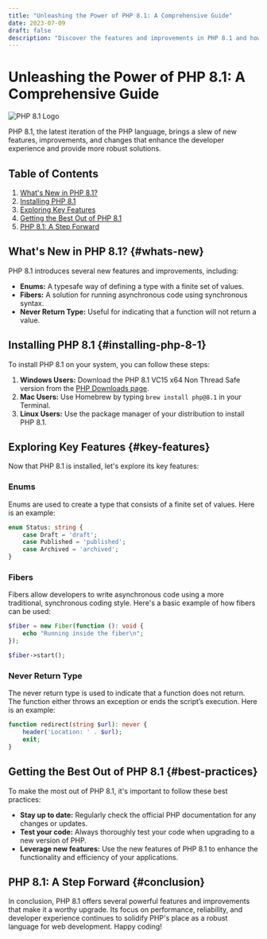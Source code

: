 ```yaml
---
title: "Unleashing the Power of PHP 8.1: A Comprehensive Guide"
date: 2023-07-09
draft: false
description: "Discover the features and improvements in PHP 8.1 and how to make the most out of them."
---
```


# Unleashing the Power of PHP 8.1: A Comprehensive Guide

![PHP 8.1 Logo](https://www.php.net/images/logos/php-logo.svg)

PHP 8.1, the latest iteration of the PHP language, brings a slew of new features, improvements, and changes that enhance the developer experience and provide more robust solutions.

## Table of Contents
1. [What's New in PHP 8.1?](#whats-new)
2. [Installing PHP 8.1](#installing-php-8-1)
3. [Exploring Key Features](#key-features)
4. [Getting the Best Out of PHP 8.1](#best-practices)
5. [PHP 8.1: A Step Forward](#conclusion)

## What's New in PHP 8.1? {#whats-new}

PHP 8.1 introduces several new features and improvements, including:

- **Enums:** A typesafe way of defining a type with a finite set of values.
- **Fibers:** A solution for running asynchronous code using synchronous syntax.
- **Never Return Type:** Useful for indicating that a function will not return a value.

## Installing PHP 8.1 {#installing-php-8-1}

To install PHP 8.1 on your system, you can follow these steps:

1. **Windows Users:** Download the PHP 8.1 VC15 x64 Non Thread Safe version from the [PHP Downloads page](https://windows.php.net/download).
2. **Mac Users:** Use Homebrew by typing `brew install php@8.1` in your Terminal.
3. **Linux Users:** Use the package manager of your distribution to install PHP 8.1.

## Exploring Key Features {#key-features}

Now that PHP 8.1 is installed, let's explore its key features:

### Enums

Enums are used to create a type that consists of a finite set of values. Here is an example:

```php
enum Status: string {
    case Draft = 'draft';
    case Published = 'published';
    case Archived = 'archived';
}
```

### Fibers

Fibers allow developers to write asynchronous code using a more traditional, synchronous coding style. Here's a basic example of how fibers can be used:

```php
$fiber = new Fiber(function (): void {
    echo "Running inside the fiber\n";
});

$fiber->start();
```

### Never Return Type

The never return type is used to indicate that a function does not return. The function either throws an exception or ends the script’s execution. Here is an example:

```php
function redirect(string $url): never {
    header('Location: ' . $url);
    exit;
}
```

## Getting the Best Out of PHP 8.1 {#best-practices}

To make the most out of PHP 8.1, it's important to follow these best practices:

- **Stay up to date:** Regularly check the official PHP documentation for any changes or updates.
- **Test your code:** Always thoroughly test your code when upgrading to a new version of PHP.
- **Leverage new features:** Use the new features of PHP 8.1 to enhance the functionality and efficiency of your applications.

## PHP 8.1: A Step Forward {#conclusion}

In conclusion, PHP 8.1 offers several powerful features and improvements that make it a worthy upgrade. Its focus on performance, reliability, and developer experience continues to solidify PHP's place as a robust language for web development. Happy coding!
```
